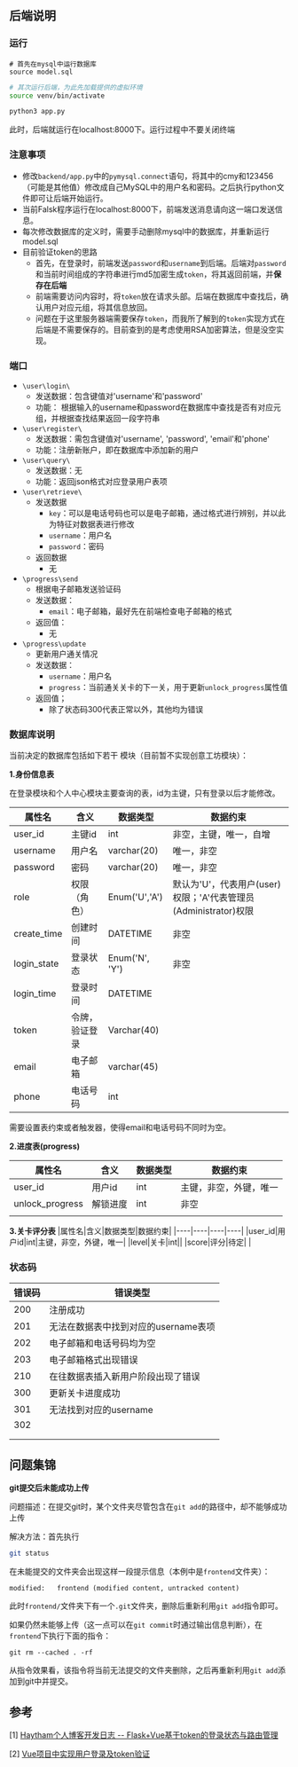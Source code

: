 ## 后端说明

### 运行

```mysql
# 首先在mysql中运行数据库
source model.sql
```

```sh
# 其次运行后端，为此先加载提供的虚拟环境
source venv/bin/activate

python3 app.py
```

此时，后端就运行在localhost:8000下。运行过程中不要关闭终端

### 注意事项

+ 修改`backend/app.py`中的`pymysql.connect`语句，将其中的cmy和123456（可能是其他值）修改成自己MySQL中的用户名和密码。之后执行python文件即可让后端开始运行。
+ 当前Falsk程序运行在localhost:8000下，前端发送消息请向这一端口发送信息。
+ 每次修改数据库的定义时，需要手动删除mysql中的数据库，并重新运行model.sql
+ 目前验证token的思路
	+ 首先，在登录时，前端发送`password`和`username`到后端。后端对`password`和当前时间组成的字符串进行md5加密生成`token`，将其返回前端，并**保存在后端**
	+ 前端需要访问内容时，将`token`放在请求头部。后端在数据库中查找后，确认用户对应元组，将其信息放回。
	+ 问题在于这里服务器端需要保存`token`，而我所了解到的`token`实现方式在后端是不需要保存的。目前查到的是考虑使用RSA加密算法，但是没空实现。

### 端口

+ `\user\login\`
  + 发送数据：包含键值对'username'和'password' 
  + 功能： 根据输入的username和password在数据库中查找是否有对应元组，并根据查找结果返回一段字符串
+ `\user\register\`
	+ 发送数据：需包含键值对'username', 'password', 'email'和'phone'
	+ 功能：注册新账户，即在数据库中添加新的用户
+ `\user\query\`
	+ 发送数据：无
	+ 功能：返回json格式对应登录用户表项
+ `\user\retrieve\`
	+ 发送数据
		+ `key`：可以是电话号码也可以是电子邮箱，通过格式进行辨别，并以此为特征对数据表进行修改
		+ `username`：用户名
		+ `password`：密码
	+ 返回数据
		+ 无
+ `\progress\send`
	+ 根据电子邮箱发送验证码
	+ 发送数据：
		+ `email`：电子邮箱，最好先在前端检查电子邮箱的格式
	+ 返回值：
		+ 无
+ `\progress\update`
	+ 更新用户通关情况
	+ 发送数据：
		+ `username`：用户名
		+ `progress`：当前通关关卡的下一关，用于更新`unlock_progress`属性值
	+ 返回值；
		+ 除了状态码300代表正常以外，其他均为错误

### 数据库说明
当前决定的数据库包括如下若干
模块（目前暂不实现创意工坊模块）：

**1.身份信息表**

在登录模块和个人中心模块主要查询的表，id为主键，只有登录以后才能修改。

| 属性名 | 含义 | 数据类型 | 数据约束 |
|----|----|----|----|
|user_id|主键id|int|非空，主键，唯一，自增|
|username|用户名|varchar(20)|唯一，非空|
|password|密码|varchar(20)|唯一，非空|
|role|权限（角色）|Enum('U','A')|默认为'U'，代表用户(user)权限；'A'代表管理员(Administrator)权限|
|create_time|创建时间|DATETIME|非空|
|login_state|登录状态|Enum('N', 'Y')|非空|
|login_time|登录时间|DATETIME||
|token|令牌，验证登录|Varchar(40)||
|email|电子邮箱|varchar(45)| |
|phone|电话号码|int| |

需要设置表约束或者触发器，使得email和电话号码不同时为空。

**2.进度表(progress)**

| 属性名 | 含义 | 数据类型 | 数据约束 |
|----|----|----|----|
|user_id|用户id|int|主键，非空，外键，唯一|
|unlock_progress|解锁进度|int|非空|
|||||

**3.关卡评分表**
|属性名|含义|数据类型|数据约束|
|----|----|----|----|
|user_id|用户id|int|主键，非空，外键，唯一|
|level|关卡|int||
|score|评分|待定| |

### 状态码

| 错误码 | 错误类型                             |
| ------ | ------------------------------------ |
| 200    | 注册成功                             |
| 201    | 无法在数据表中找到对应的username表项 |
| 202    | 电子邮箱和电话号码均为空             |
| 203    | 电子邮箱格式出现错误                 |
| 210    | 在往数据表插入新用户阶段出现了错误   |
| 300    | 更新关卡进度成功                     |
| 301    | 无法找到对应的username               |
| 302    |                                      |
|        |                                      |
|        |                                      |



## 问题集锦

**git提交后未能成功上传**

问题描述：在提交git时，某个文件夹尽管包含在`git add`的路径中，却不能够成功上传

解决方法：首先执行

```sh
git status
```

​	在未能提交的文件夹会出现这样一段提示信息（本例中是`frontend`文件夹）：

```
modified:   frontend (modified content, untracked content)
```

​	此时`frontend/`文件夹下有一个`.git`文件夹，删除后重新利用`git add`指令即可。

​	如果仍然未能够上传（这一点可以在`git commit`时通过输出信息判断），在`frontend`下执行下面的指令：

```
git rm --cached . -rf
```

​	从指令效果看，该指令将当前无法提交的文件夹删除，之后再重新利用`git add`添加到git中并提交。

## 参考

[1] [Haytham个人博客开发日志 -- Flask+Vue基于token的登录状态与路由管理](https://blog.csdn.net/chailie1504/article/details/100959645?utm_medium=distribute.pc_relevant.none-task-blog-baidulandingword-4&spm=1001.2101.3001.4242)

[2] [Vue项目中实现用户登录及token验证](https://www.cnblogs.com/web-record/p/9876916.html)

